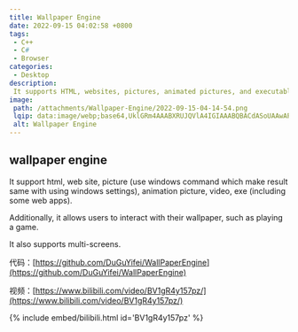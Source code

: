 ```yaml
---
title: Wallpaper Engine
date: 2022-09-15 04:02:58 +0800
tags:
 - C++
 - C#
 - Browser
categories:
 - Desktop
description:
 It supports HTML, websites, pictures, animated pictures, and executable files. Additionally, it allows users to interact with their wallpaper, such as playing a game. It also supports multi-screens.
image:
 path: /attachments/Wallpaper-Engine/2022-09-15-04-14-54.png
 lqip: data:image/webp;base64,UklGRm4AAABXRUJQVlA4IGIAAABQBACdASoUAAwAPxFysFAsJqSisAgBgCIJbACdMoR3AB4nKvuMr8XbWGOAAP4bvRgfE3T5OT3od+BYLedwcO70kuXIPGkbBA0+f7lGj7Rifc0lM+Lk8tg+sCPPU3WaTE7gAA==
 alt: Wallpaper Engine
---
```


## wallpaper engine

It support html, web site, picture (use windows command which make result same with using windows settings), animation picture, video, exe (including some web apps). 

Additionally, it allows users to interact with their wallpaper, such as playing a game. 

It also supports multi-screens.

代码：[https://github.com/DuGuYifei/WallPaperEngine](https://github.com/DuGuYifei/WallPaperEngine)

视频：[https://www.bilibili.com/video/BV1gR4y157pz/](https://www.bilibili.com/video/BV1gR4y157pz/)

{% include embed/bilibili.html id='BV1gR4y157pz' %}